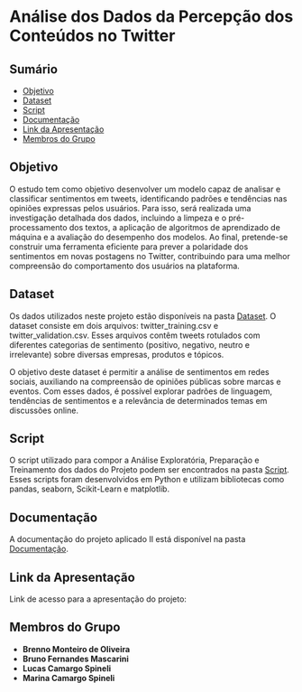 # Análise dos Dados da Percepção dos Conteúdos no Twitter

## Sumário
- [Objetivo](#objetivo)
- [Dataset](#dataset)
- [Script](#script)
- [Documentação](#Documentação)
- [Link da Apresentação](#Link-da-Apresentação)
- [Membros do Grupo](#membros-do-grupo)

## Objetivo
O estudo tem como objetivo desenvolver um modelo capaz de analisar e classificar sentimentos em tweets, identificando padrões e tendências nas opiniões expressas pelos usuários. Para isso, será realizada uma investigação detalhada dos dados, incluindo a limpeza e o pré-processamento dos textos, a aplicação de algoritmos de aprendizado de máquina e a avaliação do desempenho dos modelos. Ao final, pretende-se construir uma ferramenta eficiente para prever a polaridade dos sentimentos em novas postagens no Twitter, contribuindo para uma melhor compreensão do comportamento dos usuários na plataforma.

## Dataset
Os dados utilizados neste projeto estão disponíveis na pasta [Dataset](./Dataset). O dataset consiste em dois arquivos: twitter_training.csv e twitter_validation.csv. Esses arquivos contêm tweets rotulados com diferentes categorias de sentimento (positivo, negativo, neutro e irrelevante) sobre diversas empresas, produtos e tópicos.

O objetivo deste dataset é permitir a análise de sentimentos em redes sociais, auxiliando na compreensão de opiniões públicas sobre marcas e eventos. Com esses dados, é possível explorar padrões de linguagem, tendências de sentimentos e a relevância de determinados temas em discussões online.

## Script
O script utilizado para compor a Análise Exploratória, Preparação e Treinamento dos dados do Projeto podem ser encontrados na pasta [Script](./Script). Esses scripts foram desenvolvidos em Python e utilizam bibliotecas como pandas, seaborn, Scikit-Learn e matplotlib.

## Documentação
A documentação do projeto aplicado II está disponível na pasta [Documentação](./Documentação).

## Link da Apresentação
Link de acesso para a apresentação do projeto:

## Membros do Grupo
- **Brenno Monteiro de Oliveira**
- **Bruno Fernandes Mascarini**
- **Lucas Camargo Spineli**
- **Marina Camargo Spineli**

